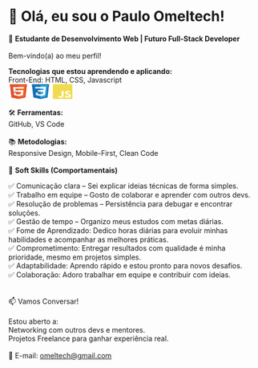 # 👋 Olá, eu sou o Paulo Omeltech!
🌟 <b>Estudante de Desenvolvimento Web | Futuro Full-Stack Developer </b> <br><br>
Bem-vindo(a) ao meu perfil!

<b>Tecnologias que estou aprendendo e aplicando:</b><br>Front-End: HTML, CSS, Javascript<br>
<img align="center" alt="HTML" height="30" width="40" src="https://raw.githubusercontent.com/devicons/devicon/master/icons/html5/html5-original.svg">
<img align="center" alt="CSS" height="30" width="40" src="https://raw.githubusercontent.com/devicons/devicon/master/icons/css3/css3-original.svg">
<img align="center" alt="JavaScript" height="30" width="40" src="https://raw.githubusercontent.com/devicons/devicon/master/icons/javascript/javascript-plain.svg">
<br>
<br>
🛠️ <b>Ferramentas:</b><br>GitHub, VS Code <br><br>
📚 <b>Metodologias:</b><br>Responsive Design, Mobile-First, Clean Code
<br>
<br>
🌈 <b>Soft Skills (Comportamentais)</b>

✅ Comunicação clara – Sei explicar ideias técnicas de forma simples.<br>
✅ Trabalho em equipe – Gosto de colaborar e aprender com outros devs.<br>
✅ Resolução de problemas – Persistência para debugar e encontrar soluções.<br>
✅ Gestão de tempo – Organizo meus estudos com metas diárias.<br>
✅ Fome de Aprendizado: Dedico horas diárias para evoluir minhas habilidades e acompanhar as melhores práticas.<br>
✅ Comprometimento: Entregar resultados com qualidade é minha prioridade, mesmo em projetos simples.<br>
✅ Adaptabilidade: Aprendo rápido e estou pronto para novos desafios.<br>
✅ Colaboração: Adoro trabalhar em equipe e contribuir com ideias.<br>
<br>
<br>
📫 Vamos Conversar!<br><br>
Estou aberto a:<br>
Networking com outros devs e mentores.<br>
Projetos Freelance para ganhar experiência real.<br><br>
📧 E-mail: omeltech@gmail.com
